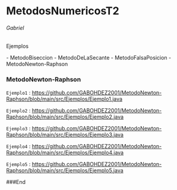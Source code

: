 # MetodosNumericosT2
###### Gabriel
<p>
Ejemplos 
</p>
- MetodoBiseccion
- MetodoDeLaSecante
- MetodoFalsaPosicion
- MetodoNewton-Raphson

### MetodoNewton-Raphson

`Ejemplo1` : <https://github.com/GABOHDEZ2001/MetodoNewton-Raphson/blob/main/src/Ejemplos/Ejemplo1.java>

`Ejemplo2` : <https://github.com/GABOHDEZ2001/MetodoNewton-Raphson/blob/main/src/Ejemplos/Ejemplo2.java>

`Ejemplo3` : <https://github.com/GABOHDEZ2001/MetodoNewton-Raphson/blob/main/src/Ejemplos/Ejemplo3.java>

`Ejemplo4` : <https://github.com/GABOHDEZ2001/MetodoNewton-Raphson/blob/main/src/Ejemplos/Ejemplo4.java>

`Ejemplo5` : <https://github.com/GABOHDEZ2001/MetodoNewton-Raphson/blob/main/src/Ejemplos/Ejemplo5.java>


###End
